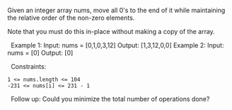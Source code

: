 Given an integer array nums, move all 0's to the end of it while maintaining the relative order of the non-zero elements.

Note that you must do this in-place without making a copy of the array.

 
Example 1:
Input: nums = [0,1,0,3,12]
Output: [1,3,12,0,0]
Example 2:
Input: nums = [0]
Output: [0]

 
Constraints:


	1 <= nums.length <= 104
	-231 <= nums[i] <= 231 - 1


 
Follow up: Could you minimize the total number of operations done?